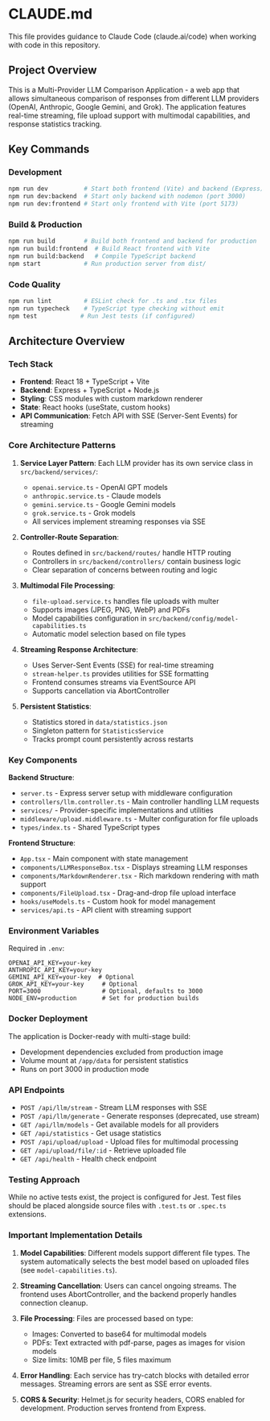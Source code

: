 # CLAUDE.md

This file provides guidance to Claude Code (claude.ai/code) when working with code in this repository.

## Project Overview

This is a Multi-Provider LLM Comparison Application - a web app that allows simultaneous comparison of responses from different LLM providers (OpenAI, Anthropic, Google Gemini, and Grok). The application features real-time streaming, file upload support with multimodal capabilities, and response statistics tracking.

## Key Commands

### Development
```bash
npm run dev          # Start both frontend (Vite) and backend (Express) concurrently
npm run dev:backend  # Start only backend with nodemon (port 3000)
npm run dev:frontend # Start only frontend with Vite (port 5173)
```

### Build & Production
```bash
npm run build        # Build both frontend and backend for production
npm run build:frontend  # Build React frontend with Vite
npm run build:backend   # Compile TypeScript backend
npm start            # Run production server from dist/
```

### Code Quality
```bash
npm run lint         # ESLint check for .ts and .tsx files
npm run typecheck    # TypeScript type checking without emit
npm test            # Run Jest tests (if configured)
```

## Architecture Overview

### Tech Stack
- **Frontend**: React 18 + TypeScript + Vite
- **Backend**: Express + TypeScript + Node.js
- **Styling**: CSS modules with custom markdown renderer
- **State**: React hooks (useState, custom hooks)
- **API Communication**: Fetch API with SSE (Server-Sent Events) for streaming

### Core Architecture Patterns

1. **Service Layer Pattern**: Each LLM provider has its own service class in `src/backend/services/`:
   - `openai.service.ts` - OpenAI GPT models
   - `anthropic.service.ts` - Claude models
   - `gemini.service.ts` - Google Gemini models
   - `grok.service.ts` - Grok models
   - All services implement streaming responses via SSE

2. **Controller-Route Separation**: 
   - Routes defined in `src/backend/routes/` handle HTTP routing
   - Controllers in `src/backend/controllers/` contain business logic
   - Clear separation of concerns between routing and logic

3. **Multimodal File Processing**:
   - `file-upload.service.ts` handles file uploads with multer
   - Supports images (JPEG, PNG, WebP) and PDFs
   - Model capabilities configuration in `src/backend/config/model-capabilities.ts`
   - Automatic model selection based on file types

4. **Streaming Response Architecture**:
   - Uses Server-Sent Events (SSE) for real-time streaming
   - `stream-helper.ts` provides utilities for SSE formatting
   - Frontend consumes streams via EventSource API
   - Supports cancellation via AbortController

5. **Persistent Statistics**:
   - Statistics stored in `data/statistics.json`
   - Singleton pattern for `StatisticsService`
   - Tracks prompt count persistently across restarts

### Key Components

**Backend Structure**:
- `server.ts` - Express server setup with middleware configuration
- `controllers/llm.controller.ts` - Main controller handling LLM requests
- `services/` - Provider-specific implementations and utilities
- `middleware/upload.middleware.ts` - Multer configuration for file uploads
- `types/index.ts` - Shared TypeScript types

**Frontend Structure**:
- `App.tsx` - Main component with state management
- `components/LLMResponseBox.tsx` - Displays streaming LLM responses
- `components/MarkdownRenderer.tsx` - Rich markdown rendering with math support
- `components/FileUpload.tsx` - Drag-and-drop file upload interface
- `hooks/useModels.ts` - Custom hook for model management
- `services/api.ts` - API client with streaming support

### Environment Variables

Required in `.env`:
```
OPENAI_API_KEY=your-key
ANTHROPIC_API_KEY=your-key
GEMINI_API_KEY=your-key  # Optional
GROK_API_KEY=your-key     # Optional
PORT=3000                 # Optional, defaults to 3000
NODE_ENV=production       # Set for production builds
```

### Docker Deployment

The application is Docker-ready with multi-stage build:
- Development dependencies excluded from production image
- Volume mount at `/app/data` for persistent statistics
- Runs on port 3000 in production mode

### API Endpoints

- `POST /api/llm/stream` - Stream LLM responses with SSE
- `POST /api/llm/generate` - Generate responses (deprecated, use stream)
- `GET /api/llm/models` - Get available models for all providers
- `GET /api/statistics` - Get usage statistics
- `POST /api/upload/upload` - Upload files for multimodal processing
- `GET /api/upload/file/:id` - Retrieve uploaded file
- `GET /api/health` - Health check endpoint

### Testing Approach

While no active tests exist, the project is configured for Jest. Test files should be placed alongside source files with `.test.ts` or `.spec.ts` extensions.

### Important Implementation Details

1. **Model Capabilities**: Different models support different file types. The system automatically selects the best model based on uploaded files (see `model-capabilities.ts`).

2. **Streaming Cancellation**: Users can cancel ongoing streams. The frontend uses AbortController, and the backend properly handles connection cleanup.

3. **File Processing**: Files are processed based on type:
   - Images: Converted to base64 for multimodal models
   - PDFs: Text extracted with pdf-parse, pages as images for vision models
   - Size limits: 10MB per file, 5 files maximum

4. **Error Handling**: Each service has try-catch blocks with detailed error messages. Streaming errors are sent as SSE error events.

5. **CORS & Security**: Helmet.js for security headers, CORS enabled for development. Production serves frontend from Express.
